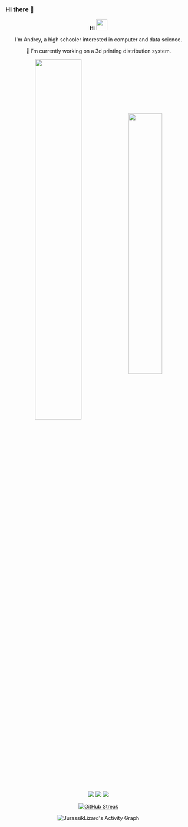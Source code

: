 ### Hi there 👋


<div align="center">
  
**Hi**
<img src="https://user-images.githubusercontent.com/42378118/110234147-e3259600-7f4e-11eb-95be-0c4047144dea.gif" width="30">

I'm Andrey, a high schooler interested in computer and data science.
  
 🔭 I’m currently working on a 3d printing distribution system.

<img align="center" width="50%" src="https://github-readme-stats.vercel.app/api?username=JurassikLizard&theme=radical&layout=compact&count_private=true" >
<img align="center" width="42.5%" src="https://github-readme-stats.vercel.app/api/top-langs/?username=JurassikLizard&layout=compact&theme=radical" >
<br><br>



  
  <!-- ![visitors](https://visitor-badge.glitch.me/badge?page_id=page.id) -->
![](https://img.shields.io/badge/Editor-Intellij-informational?style=flat&logo=data:image/svg%2bxml;base64,<BASE64_DATA>)
![](https://img.shields.io/badge/OS-Windows-informational?style=flat&logo=data:image/svg%2bxml;base64,<BASE64_DATA>)
![](https://img.shields.io/badge/Primary_Language-Java-informational?style=flat&logo=data:image/svg%2bxml;base64,<BASE64_DATA>)



<!-- https://shields.io/ -->
[![GitHub Streak](https://github-readme-streak-stats.herokuapp.com/?user=JurassikLizard&theme=tokyonight)](https://github.com/DenverCoder1/github-readme-streak-stats)

<img alt="JurassikLizard's Activity Graph" src="https://activity-graph.herokuapp.com/graph?username=JurassikLizard&theme=github"/>
</div>

<!--
**JurassikLizard/JurassikLizard** is a ✨ _special_ ✨ repository because its `README.md` (this file) appears on your GitHub profile.

Here are some ideas to get you started:

- 🔭 I’m currently working on ...
- 🌱 I’m currently learning ...
- 👯 I’m looking to collaborate on ...
- 🤔 I’m looking for help with ...
- 💬 Ask me about ...
- 📫 How to reach me: ...
- 😄 Pronouns: ...
- ⚡ Fun fact: ...
-->
